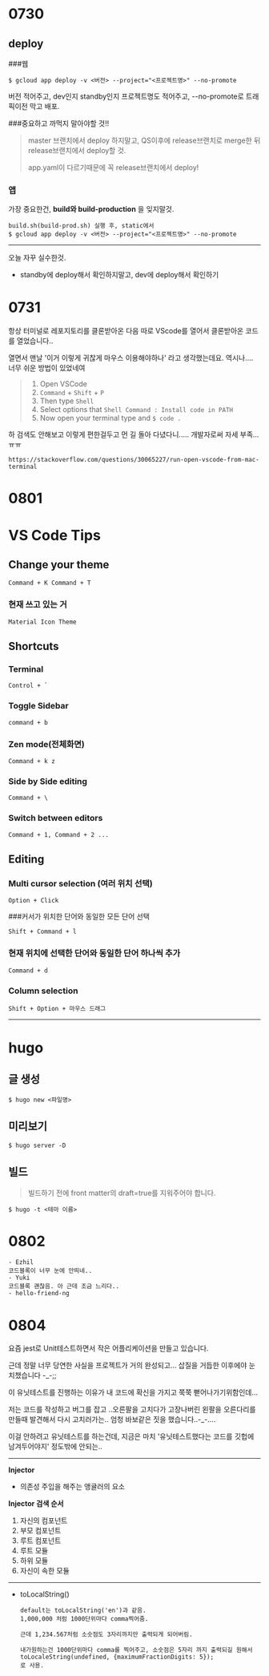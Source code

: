 # 0730

## deploy

###웹

```
$ gcloud app deploy -v <버전> --project="<프로젝트명>" --no-promote
```

버전 적어주고, dev인지 standby인지 프로젝트명도 적어주고, --no-promote로 트래픽이전 막고 배포.



###중요하고 까먹지 말아야할 것!!

> master 브랜치에서 deploy 하지말고, QS이후에 release브랜치로 merge한 뒤 release브랜치에서 deploy할 것.
>
> app.yaml이 다르기때문에 꼭 release브랜치에서 deploy!



### 앱

가장 중요한건, **build와 build-production** 을 잊지말것.

```
build.sh(build-prod.sh) 실행 후, static에서
$ gcloud app deploy -v <버전> --project="<프로젝트명>" --no-promote
```



---

오늘 자꾸 실수한것.

- standby에 deploy해서 확인하지말고, dev에 deploy해서 확인하기 



# 0731

항상 터미널로 레포지토리를 클론받아온 다음 따로 VScode를 열어서 클론받아온 코드를 열었습니다..

열면서 맨날 '이거 이렇게 귀찮게 마우스 이용해야하나' 라고 생각했는데요. 역시나.... 너무 쉬운 방법이 있었네여

> 1. Open VSCode
> 2. `Command` + `Shift` + `P`
> 3. Then type `Shell`
> 4. Select options that `Shell Command : Install code in PATH`
> 5. Now open your terminal type and `$ code .` 

하 검색도 안해보고 이렇게 편한걸두고 먼 길 돌아 다녔다니..... 개발자로써 자세 부족...ㅠㅠ

```
https://stackoverflow.com/questions/30065227/run-open-vscode-from-mac-terminal
```



# 0801

# VS Code Tips

## Change your theme

```
Command + K Command + T
```

### 현재 쓰고 있는 거

```
Material Icon Theme
```



## Shortcuts

### Terminal

```
Control + `
```

### Toggle Sidebar

```
command + b
```

### Zen mode(전체화면)

```
Command + k z
```



### Side by Side editing

```
Command + \
```

### Switch between editors

```
Command + 1, Command + 2 ...
```



## Editing

### Multi cursor selection (여러 위치 선택)

```
Option + Click
```

###커서가 위치한 단어와 동일한 모든 단어 선택

```
Shift + Command + l
```

### 현재 위치에 선택한 단어와 동일한 단어 하나씩 추가

```
Command + d
```

### Column selection

```
Shift + Option + 마우스 드래그
```



---

# hugo

## 글 생성

```
$ hugo new <파일명>
```

## 미리보기

```
$ hugo server -D
```

## 빌드

> 빌드하기 전에 front matter의 draft=true를 지워주어야 합니다.

```
$ hugo -t <테마 이름>
```



# 0802

```
- Ezhil
코드블록이 너무 눈에 안띄네..
- Yuki
코드블록 괜찮음. 아 근데 조금 느리다..
- hello-friend-ng
```



# 0804

요즘 jest로 Unit테스트하면서 작은 어플리케이션을 만들고 있습니다.

근데 정말 너무 당연한 사실을 프로젝트가 거의 완성되고… 삽질을 거듭한 이후에야 눈치챘습니다 -_-;;

이 유닛테스트를 진행하는 이유가 내 코드에 확신을 가지고 쭉쭉 뻗어나가기위함인데… 

저는 코드를 작성하고 버그를 잡고 ..오른팔을 고치다가 고장나버린 왼팔을 오른다리를 만들때 발견해서 다시 고치러가는..  엄청 바보같은 짓을 했습니다..-_-…. 

이걸 안하려고 유닛테스트를 하는건데, 지금은 마치 '유닛테스트했다는 코드를 깃헙에 남겨두어야지' 정도밖에 안되는.. 



---

**Injector**

- 의존성 주입을 해주는 앵귤러의 요소

**Injector 검색 순서**

1. 자신의 컴포넌트
2. 부모 컴포넌트
3. 루트 컴포넌트
4. 루트 모듈
5. 하위 모듈
6. 자신이 속한 모듈
---

- toLocalString()

  ```
  default는 toLocalString('en')과 같음.
  1,000,000 처럼 1000단위마다 comma찍어줌.
  
  근데 1,234.567처럼 소숫점도 3자리까지만 출력되게 되어버림.
  
  내가원하는건 1000단위마다 comma를 찍어주고, 소숫점은 5자리 까지 출력되길 원해서
  toLocaleString(undefined, {maximumFractionDigits: 5});
  로 사용.
  ```

  